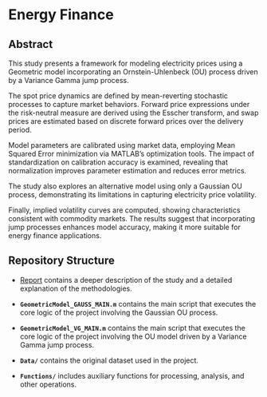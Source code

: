 # Energy Finance

## Abstract
This study presents a framework for modeling electricity prices using a Geometric model incorporating an Ornstein-Uhlenbeck (OU) process driven by a Variance Gamma jump process. 

The spot price dynamics are defined by mean-reverting stochastic processes to capture market behaviors. Forward price expressions under the risk-neutral measure are derived using the Esscher transform, and swap prices are estimated based on discrete forward prices over the delivery period. 

Model parameters are calibrated using market data, employing Mean Squared Error minimization via MATLAB’s optimization tools. 
The impact of standardization on calibration accuracy is examined, revealing that normalization improves parameter estimation and reduces error metrics. 

The study also explores an alternative model using only a Gaussian OU process, demonstrating its limitations in capturing electricity price volatility. 

Finally, implied volatility curves are computed, showing characteristics consistent with commodity markets. 
The results suggest that incorporating jump processes enhances model accuracy, making it more suitable for energy finance applications.

## Repository Structure
* [Report](Report.pdf)
  contains a deeper description of the study and a detailed explanation of the methodologies.

* **`GeometricModel_GAUSS_MAIN.m`** contains the main script that executes the core logic of the project involving the Gaussian OU process.

* **`GeometricModel_VG_MAIN.m`** contains the main script that executes the core logic of the project involving the OU model driven by a Variance Gamma jump process.
  
* **`Data/`** contains the original dataset used in the project.

* **`Functions/`** includes auxiliary functions for processing, analysis, and other operations.


